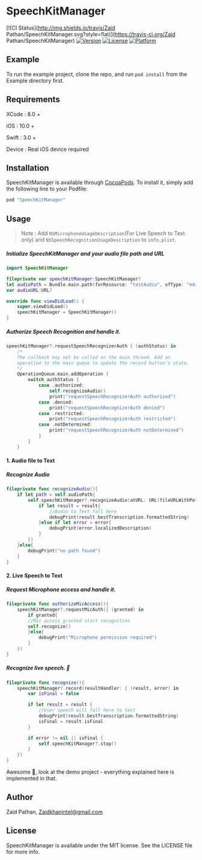 # SpeechKitManager

[![CI Status](http://img.shields.io/travis/Zaid Pathan/SpeechKitManager.svg?style=flat)](https://travis-ci.org/Zaid Pathan/SpeechKitManager)
[![Version](https://img.shields.io/cocoapods/v/SpeechKitManager.svg?style=flat)](http://cocoapods.org/pods/SpeechKitManager)
[![License](https://img.shields.io/cocoapods/l/SpeechKitManager.svg?style=flat)](http://cocoapods.org/pods/SpeechKitManager)
[![Platform](https://img.shields.io/cocoapods/p/SpeechKitManager.svg?style=flat)](http://cocoapods.org/pods/SpeechKitManager)

## Example

To run the example project, clone the repo, and run `pod install` from the Example directory first.

## Requirements
XCode   : 8.0 +

iOS     : 10.0 +

Swift   : 3.0 +

Device  : Real iOS device required

## Installation

SpeechKitManager is available through [CocoaPods](http://cocoapods.org). To install
it, simply add the following line to your Podfile:

```swift
pod "SpeechKitManager"
```

## Usage

> Note : Add `NSMicrophoneUsageDescription`(For Live Speech to Text only) and `NSSpeechRecognitionUsageDescription` to `info.plist`.

##### Initialize SpeechKitManager and your audio file path and URL

```swift
import SpeechKitManager

fileprivate var speechKitManager:SpeechKitManager?
let audioPath = Bundle.main.path(forResource: "testAudio", ofType: "m4a")   //For audio file to text
var audioURL:URL?                                                           //For audio file to text

override func viewDidLoad() {
    super.viewDidLoad()
    speechKitManager = SpeechKitManager()
}
```

##### Authorize Speech Recognition and handle it.

```swift
speechKitManager?.requestSpeechRecognizerAuth { (authStatus) in
    /*
    The callback may not be called on the main thread. Add an
    operation to the main queue to update the record button's state.
    */
    OperationQueue.main.addOperation {
        switch authStatus {
            case .authorized:
                self.recognizeAudio()
                print("requestSpeechRecognizerAuth authorized")
            case .denied:
                print("requestSpeechRecognizerAuth denied")
            case .restricted:
                print("requestSpeechRecognizerAuth restricted")
            case .notDetermined:
                print("requestSpeechRecognizerAuth notDetermined")
            }
        }
    }
```

#### 1. Audio file to Text

##### Recognize Audio

```swift
fileprivate func recognizeAudio(){
    if let path = self.audioPath{
        self.speechKitManager?.recognizeAudio(atURL: URL(fileURLWithPath: path), resultHandler: { (result, error) in
            if let result = result{
                //Audio to Text fall here
                debugPrint(result.bestTranscription.formattedString)
            }else if let error = error{
                debugPrint(error.localizedDescription)
            }
        })
    }else{
        debugPrint("no path found")
    }
}
```


#### 2. Live Speech to Text

##### Request Microphone access and handle it.

```swift
fileprivate func authorizeMicAccess(){
    speechKitManager?.requestMicAuth({ (granted) in
        if granted{
        //Mic access granted start recognition
        self.recognize()
        }else{
            debugPrint("Microphone permission required")
        }
    })
}
```

##### Recognize live speech. 📢

```swift
fileprivate func recognize(){
    speechKitManager?.record(resultHandler: { (result, error) in
        var isFinal = false

        if let result = result {
            //User speech will fall here to text
            debugPrint(result.bestTranscription.formattedString)
            isFinal = result.isFinal
        }

        if error != nil || isFinal {
            self.speechKitManager?.stop()
        }
    })
}
```

Awesome 🙌, look at the demo project - everything explained here is implemented in that.

## Author

Zaid Pathan, Zaidkhanintel@gmail.com

## License

SpeechKitManager is available under the MIT license. See the LICENSE file for more info.
